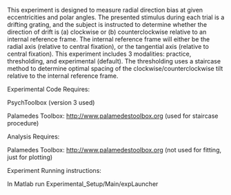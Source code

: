 This experiment is designed to measure radial direction bias at given eccentricities and polar angles.
The presented stimulus during each trial is a drifting grating, and the subject is instructed to determine
whether the direction of drift is (a) clockwise or (b) counterclockwise relative to an internal reference frame.
The internal reference frame will either be the radial axis (relative to central fixation), or the tangential axis (relative to central fixation).
This experiment includes 3 modalities: practice, thresholding, and experimental (default). The thresholding uses a staircase method to
determine optimal spacing of the clockwise/counterclockwise tilt relative to the internal reference frame.

Experimental Code Requires:

PsychToolbox (version 3 used)

Palamedes Toolbox: http://www.palamedestoolbox.org
(used for staircase procedure)

Analysis Requires:

Palamedes Toolbox: http://www.palamedestoolbox.org
(not used for fitting, just for plotting)

Experiment Running instructions:

In Matlab run Experimental_Setup/Main/expLauncher
